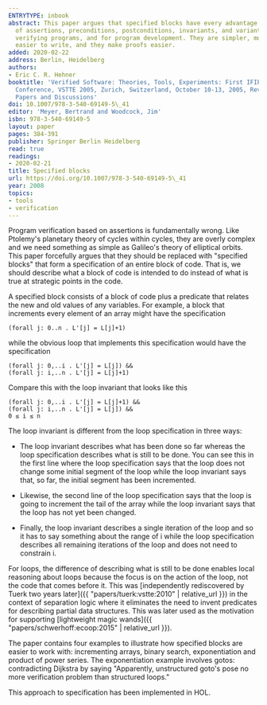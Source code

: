 ```yaml
---
ENTRYTYPE: inbook
abstract: This paper argues that specified blocks have every advantage over the combination
  of assertions, preconditions, postconditions, invariants, and variants, both for
  verifying programs, and for program development. They are simpler, more general,
  easier to write, and they make proofs easier.
added: 2020-02-22
address: Berlin, Heidelberg
authors:
- Eric C. R. Hehner
booktitle: 'Verified Software: Theories, Tools, Experiments: First IFIP TC 2/WG 2.3
  Conference, VSTTE 2005, Zurich, Switzerland, October 10-13, 2005, Revised Selected
  Papers and Discussions'
doi: 10.1007/978-3-540-69149-5\_41
editor: 'Meyer, Bertrand and Woodcock, Jim'
isbn: 978-3-540-69149-5
layout: paper
pages: 384-391
publisher: Springer Berlin Heidelberg
read: true
readings:
- 2020-02-21
title: Specified blocks
url: https://doi.org/10.1007/978-3-540-69149-5\_41
year: 2008
topics:
- tools
- verification
---
```


Program verification based on assertions is fundamentally wrong.
Like Ptolemy's planetary theory of cycles within cycles, they
are overly complex and we need something as simple as
Galileo's theory of elliptical orbits.
This paper forcefully argues that they should be replaced
with "specified blocks" that form a specification of
an entire block of code.
That is, we should describe what a block of code
is intended to do instead of what is true at strategic points
in the code.

A specified block consists of a block of code plus a
predicate that relates the new and old values of any variables.
For example, a block that increments every element of an array
might have the specification

    (forall j: 0..n . L'[j] = L[j]+1)

while the obvious loop that implements this specification would have
the specification

    (forall j: 0,..i . L'[j] = L[j]) &&
    (forall j: i,..n . L'[j] = L[j]+1)

Compare this with the loop invariant that looks like this

    (forall j: 0,..i . L'[j] = L[j]+1) &&
    (forall j: i,..n . L'[j] = L[j]) &&
    0 ≤ i ≤ n

The loop invariant is different from the loop specification in three ways:

- The loop invariant describes what has been done so far
  whereas the loop specification describes what is still to be done.
  You can see this in the first line where the loop specification
  says that the loop does not change some initial segment of the loop
  while the loop invariant says that, so far, the initial segment
  has been incremented.

- Likewise, the second line of the loop specification says that the
  loop is going to increment the tail of the array while the loop
  invariant says that the loop has not yet been changed.

- Finally, the loop invariant describes a single iteration of the loop
  and so it has to say something about the range of i while the loop
  specification describes all remaining iterations of the loop
  and does not need to constrain i.

For loops, the difference of describing what is still to be done
enables local reasoning about loops because the focus is on
the action of the loop, not the code that comes before it.
This was
[independently rediscovered by Tuerk two years later]({{ "papers/tuerk:vstte:2010" | relative_url }})
in the context of separation logic
where it eliminates the need to invent predicates for describing
partial data structures.
This was later used as the motivation for supporting
[lightweight magic wands]({{ "papers/schwerhoff:ecoop:2015" | relative_url }}).

The paper contains four examples to illustrate how specified blocks
are easier to work with: incrementing arrays, binary search, exponentiation
and product of power series.
The exponentiation example involves gotos: contradicting Dijkstra by saying
"Apparently, unstructured goto's pose no more verification problem
than structured loops."

This approach to specification has been implemented in HOL.
